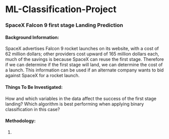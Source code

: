 # ML-Classification-Project
### SpaceX Falcon 9 first stage Landing Prediction

#### Background Information:
SpaceX advertises Falcon 9 rocket launches on its website, with a cost of 62 million dollars; other providers cost upward of 165 million dollars each, much of the savings is because SpaceX can reuse the first stage. Therefore if we can determine if the first stage will land, we can determine the cost of a launch. This information can be used if an alternate company wants to bid against SpaceX for a rocket launch.

#### Things To Be Investigated:
How and which variables in the data affect the success of the first stage landing?
Which algorithm is best performing when applying binary classification in this case?

#### Methodology:
1. 
